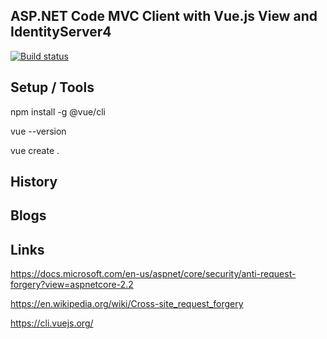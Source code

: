 ## ASP.NET Code MVC Client with Vue.js View and IdentityServer4 

[![Build status](https://ci.appveyor.com/api/projects/status/wkt4bkxgocxhetqn?svg=true)](https://ci.appveyor.com/project/damienbod/aspnetcoremvcangular)


## Setup / Tools

npm install -g @vue/cli

vue --version

vue create .


## History


## Blogs



 ## Links 

https://docs.microsoft.com/en-us/aspnet/core/security/anti-request-forgery?view=aspnetcore-2.2

https://en.wikipedia.org/wiki/Cross-site_request_forgery

https://cli.vuejs.org/


